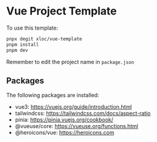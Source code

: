 # Vue Project Template

To use this template:

```bash
pnpx degit xloc/vue-template
pnpm install
pnpm dev
```
Remember to edit the project name in `package.json`

## Packages

The following packages are installed:

- vue3: https://vuejs.org/guide/introduction.html
- tailwindcss: https://tailwindcss.com/docs/aspect-ratio
- pinia: https://pinia.vuejs.org/cookbook/
- @vueuse/core: https://vueuse.org/functions.html
- @heroicons/vue: https://heroicons.com
